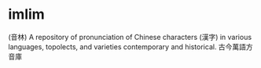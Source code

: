 # imlim
(音林)
A repository of pronunciation of Chinese characters (漢字) in various languages, topolects, and varieties contemporary and historical.
古今萬語方音庫